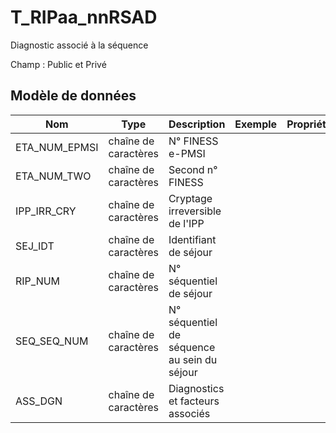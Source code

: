 # T_RIPaa_nnRSAD

Diagnostic associé à la séquence

Champ : Public et Privé


## Modèle de données

|Nom|Type|Description|Exemple|Propriétés|
|-|-|-|-|-|
|ETA_NUM_EPMSI|chaîne de caractères|N° FINESS e-PMSI|||
|ETA_NUM_TWO|chaîne de caractères|Second n° FINESS|||
|IPP_IRR_CRY|chaîne de caractères|Cryptage irreversible de l'IPP|||
|SEJ_IDT|chaîne de caractères|Identifiant de séjour|||
|RIP_NUM|chaîne de caractères|N° séquentiel de séjour|||
|SEQ_SEQ_NUM|chaîne de caractères|N° séquentiel de séquence au sein du séjour|||
|ASS_DGN|chaîne de caractères|Diagnostics et facteurs associés|||
